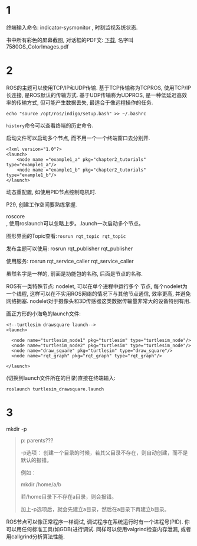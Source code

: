 # 1

终端输入命令: indicator-sysmonitor , 时刻监视系统状态.

书中所有彩色的屏幕截图, 对话框的PDF文: [下载](https://www.packtpub.com/sites/default/files/downloads/7580OS_ColorImages.pdf), 名字叫 7580OS\_ColorImages.pdf

# 2

ROS的主题可以使用TCP/IP和UDP传输. 基于TCP传输称为TCPROS, 使用TCP/IP长连接, 是ROS默认的传输方式. 基于UDP传输称为UDPROS, 是一种低延迟高效率的传输方式, 但可能产生数据丢失, 最适合于像远程操作的任务.

`echo "source /opt/ros/indigo/setup.bash" >> ~/.bashrc`

`history`命令可以查看终端的历史命令.

启动文件可以启动多个节点, 而不用一个一个终端窗口去分别开.

```
<?xml version="1.0"?>
<launch>
    <node name ="example1_a" pkg="chapter2_tutorials" type="example1_a"/>
    <node name ="example1_b" pkg="chapter2_tutorials" type="example1_b"/>
</launch>
```

动态重配置, 如使用PID节点控制电机时.

P29, 创建工作空间要熟练掌握.

roscore  
, 使用roslaunch可以忽略上步。.launch一次启动多个节点。

图形界面的Topic查看:`rosrun rqt_topic rqt_topic`

发布主题可以使用: rosrun rqt\_publisher rqt\_publisher

使用服务: rosrun rqt\_service\_caller rqt\_service\_caller

虽然名字是一样的, 前面是功能包的名称, 后面是节点的名称.

ROS有一类特殊节点: nodelet, 可以在单个进程中运行多个 节点, 每个nodelet为一个线程, 这样可以在不实用ROS网络的情况下与其他节点通信, 效率更高, 并避免网络拥塞. nodelet对于摄像头和3D传感器这类数据传输量非常大的设备特别有用.

画正方形的小海龟的launch文件:

```
<!--turtlesim drawsquare launch-->  
<launch>  

  <node name="turtlesim_node1" pkg="turtlesim" type="turtlesim_node"/>  
  <node name="turtlesim_node2" pkg="turtlesim" type="turtlesim_node"/>  
  <node name="draw_square" pkg="turtlesim" type="draw_square"/>  
  <node name="rqt_graph" pkg="rqt_graph" type="rqt_graph"/>  

</launch>
```

\(切换到launch文件所在的目录\)直接在终端输入:

`roslaunch turtlesim_drawsquare.launch`

# 3

mkdir -p

> p: parents???
>
> -p选项： 创建一个目录的时候，若其父目录不存在，则自动创建，而不是默认的报错。
>
> 例如：
>
> mkdir /home/a/b
>
> 若/home目录下不存在a目录，则会报错。
>
> 加上-p选项后，就会先建立a目录，然后在a目录下再建立b目录。

ROS节点可以像正常程序一样调试, 调试程序在系统运行时有一个进程号\(PID\). 你可以用任何标准工具\(如GDB\)进行调试. 同样可以使用valgrind检查内存泄漏, 或者用callgrind分析算法性能.















